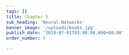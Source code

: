 ```yaml
---
tags: []
title: Chapter 5
sub_heading: 'Neural Networks'
banner_image: '/uploads/books.jpg'
publish_date: '2019-07-01T03:00:00.000+00:00'
order_number: 5

---
```

